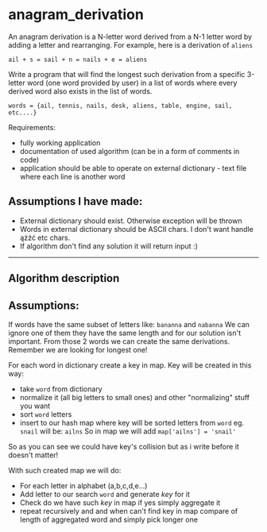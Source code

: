 # anagram_derivation

An anagram derivation is a N-letter word derived from a N-1 letter word by adding a letter and rearranging. For example, here is a derivation of `aliens`

`ail + s = sail + n = nails + e = aliens`

Write a program that will find the longest such derivation from a specific 3-letter word (one word provided by user) in a list of words where every derived word also exists in the list of words.

`words = {ail, tennis, nails, desk, aliens, table, engine, sail, etc....}`

Requirements:
- fully working application
- documentation of used algorithm (can be in a form of comments in code)
- application should be able to operate on external dictionary - text file where each line is another word


Assumptions I have made:
----

- External dictionary should exist. Otherwise exception will be thrown
- Words in external dictionary should be ASCII chars. I don't want handle ążźć etc chars.
- If algorithm don't find any solution it will return input :)


----
Algorithm description
----

Assumptions:
---
If words have the same subset of letters like:
`bananna` and `nabanna`
We can ignore one of them they have the same length and for our solution isn't important. From those 2 words we can create the same derivations. Remember we are looking for longest one!

For each word in dictionary create a key in map.
Key will be created in this way:
- take `word` from dictionary
- normalize it (all big letters to small ones) and other "normalizing" stuff you want
- sort `word` letters
- insert to our hash map where key will be sorted letters from `word`
eg. `snail` will be: `ailns`
So in map we will add `map['ailns'] = 'snail'`

So as you can see we could have key's collision but as i write before it doesn't matter!


With such created map we will do:
- For each letter in alphabet (a,b,c,d,e...)
- Add letter to our search `word` and generate *key* for it
- Check do we have such *key* in map if yes simply aggregate it
- repeat recursively and and when can't find key in map compare of length of aggregated word and simply pick longer one


